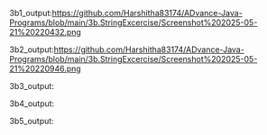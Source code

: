 3b1_output:https://github.com/Harshitha83174/ADvance-Java-Programs/blob/main/3b.StringExcercise/Screenshot%202025-05-21%20220432.png

3b2_output:https://github.com/Harshitha83174/ADvance-Java-Programs/blob/main/3b.StringExcercise/Screenshot%202025-05-21%20220946.png

3b3_output:

3b4_output:

3b5_output:
